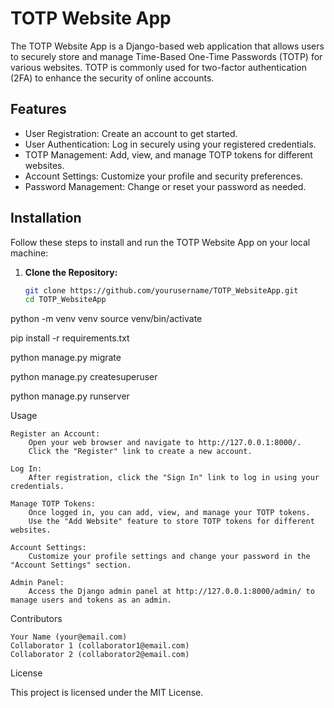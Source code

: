 # TOTP Website App

The TOTP Website App is a Django-based web application that allows users to securely store and manage Time-Based One-Time Passwords (TOTP) for various websites. TOTP is commonly used for two-factor authentication (2FA) to enhance the security of online accounts.

## Features

- User Registration: Create an account to get started.
- User Authentication: Log in securely using your registered credentials.
- TOTP Management: Add, view, and manage TOTP tokens for different websites.
- Account Settings: Customize your profile and security preferences.
- Password Management: Change or reset your password as needed.

## Installation

Follow these steps to install and run the TOTP Website App on your local machine:

1. **Clone the Repository:**

   ```bash
   git clone https://github.com/yourusername/TOTP_WebsiteApp.git
   cd TOTP_WebsiteApp


python -m venv venv
source venv/bin/activate

pip install -r requirements.txt

python manage.py migrate


python manage.py createsuperuser


python manage.py runserver


Usage

    Register an Account:
        Open your web browser and navigate to http://127.0.0.1:8000/.
        Click the "Register" link to create a new account.

    Log In:
        After registration, click the "Sign In" link to log in using your credentials.

    Manage TOTP Tokens:
        Once logged in, you can add, view, and manage your TOTP tokens.
        Use the "Add Website" feature to store TOTP tokens for different websites.

    Account Settings:
        Customize your profile settings and change your password in the "Account Settings" section.

    Admin Panel:
        Access the Django admin panel at http://127.0.0.1:8000/admin/ to manage users and tokens as an admin.

Contributors

    Your Name (your@email.com)
    Collaborator 1 (collaborator1@email.com)
    Collaborator 2 (collaborator2@email.com)

License

This project is licensed under the MIT License.
